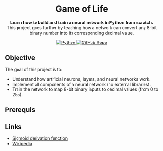 <h1 align="center">Game of Life</h1>

<p align="center">
    <strong>Learn how to build and train a neural network in Python from scratch.</strong><br/>
    This project goes further by teaching how a network can convert any 8-bit binary number into its corresponding decimal value.
</p>

<p align="center">
  <a href="https://www.python.org">
    <img alt="Python" src="https://img.shields.io/badge/Python-3.x-blue?logo=python&logoColor=white" />
  </a>
  <a href="https://github.com/guezoloic/NeuralNetwork">
    <img alt="GitHub Repo" src="https://img.shields.io/badge/Source-GitHub-181717?logo=github" />
  </a>
</p>

## Objective

The goal of this project is to:
- Understand how artificial neurons, layers, and neural networks work.
- Implement all components of a neural network (no external libraries).
- Train the network to map 8-bit binary inputs to decimal values (from 0 to 255).

## Prerequis 

## Links
- [Sigmoid derivation function](res/sigmoid.png)
- [Wikipedia](https://en.wikipedia.org/wiki/Activation_function)
